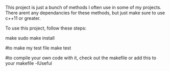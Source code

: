 This project is just a bunch of methods I often use in some of my projects.
There arent any dependancies for these methods, but just make sure to use
c++11 or greater.

To use this project, follow these steps:

make
sudo make install

#to make my test file
make test

#to compile your own code with it, check out the makefile or add this to your makefile
-lUseful
